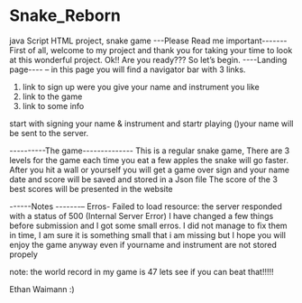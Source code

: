 # Snake_Reborn
java Script HTML project, snake game
---Please Read me important-------
First of all, welcome to my project and thank you for taking your time to look at this wonderful project.
Ok!! Are you ready??? So let’s begin.
----Landing page---- – in this page you will find a navigator bar with 3 links. 
1) link to sign up were you give your name and instrument you like 
2) link to the game
3) link to some info

start with signing your name & instrument and startr playing ()your name will be sent to the server.

----------The game--------------
This is a regular snake game, There are 3 levels for the game each time you eat a few apples the snake will go faster.
After you hit a wall or yourself you will get a game over sign and your name date and score will be saved and stored in a Json file
The score of the 3 best scores will be presented in the website

------Notes -------–
Erros-
Failed to load resource: the server responded with a status of 500 (Internal Server Error)
I have changed a few things before submission and I got some small erros. I did not manage to fix them in time,
I am sure it is something small that i am missing but I hope you will enjoy the game anyway
even if yourname and instrument are not stored propely




note:
the world record in my game is 47 lets see if you can beat that!!!!!

Ethan Waimann :)
